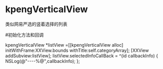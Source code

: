 # kpengVerticalView
类似网易严选的竖着选择的列表

#初始化方法和回调

  kpengVerticalView *listView =[[kpengVerticalView alloc] initWithFrame:XXView.bounds withTitle:self.categoryArray];
    [XXView addSubview:listView];
    listView.selectedInfoCallBack = ^(id callbackInfo) {
        NSLog(@"----%@",callbackInfo);
    };

